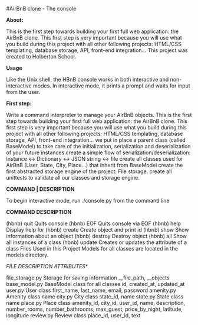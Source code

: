 #AirBnB clone - The console

**About:**

This is the first step towards building your first full web application: the AirBnB clone. This first step is very important because you will use what you build during this project with all other following projects: HTML/CSS templating, database storage, API, front-end integration… This project was created to Holberton School.

**Usage**

Like the Unix shell, the HBnB console works in both interactive and non-interactive modes. In interactive mode, it prints a prompt and waits for input from the user.

**First step:**

Write a command interpreter to manage your AirBnB objects. This is the first step towards building your first full web application: the AirBnB clone. This first step is very important because you will use what you build during this project with all other following projects: HTML/CSS templating, database storage, API, front-end integration… we put in place a parent class (called BaseModel) to take care of the initialization, serialization and deserialization of your future instances create a simple flow of serialization/deserialization: Instance <-> Dictionary <-> JSON string <-> file create all classes used for AirBnB (User, State, City, Place…) that inherit from BaseModel create the first abstracted storage engine of the project: File storage. create all unittests to validate all our classes and storage engine.

**COMMAND | DESCRIPTION**

To begin interactive mode, run ./console.py from the command line

**COMMAND DESCRIPTION**

(hbnb) quit	Quits console
(hbnb) EOF	Quits console via EOF
(hbnb) help <command>	Display help for
(hbnb) create <class>	Create object and print id
(hbnb) show <class> <id>	Show information about an object
(hbnb) destroy <class> <id>	Destroy object
(hbnb) all <class>	Show all instances of a class
(hbnb) update <class> <id> <attribute name> <attribute value>	Creates or updates the attribute of a class
Files Used in this Project
Models for all classes are located in the models directory.

*FILE	DESCRIPTION	ATTRIBUTES**

file_storage.py	Storage for saving information	__file_path, __objects
base_model.py	BaseModel class for all classes	id, created_at, updated_at
user.py	User class	first_name, last_name, email, password
amenity.py	Amenity class	name
city.py	City class	state_id, name
state.py	State class	name
place.py	Place class	amenity_id, city_id, user_id, name, description, number_rooms, number_bathrooms, max_guest, price_by_night, latitude, longitude
review.py	Review class	place_id, user_id, text

